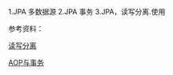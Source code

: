 1.JPA 多数据源
2.JPA 事务
3.JPA，读写分离.使用

参考资料：

[读写分离](https://blog.csdn.net/mythread/article/details/107468587?utm_medium=distribute.pc_relevant_download.none-task-blog-baidujs-1.nonecase&depth_1-utm_source=distribute.pc_relevant_download.none-task-blog-baidujs-1.nonecase)

[AOP与事务](https://blog.csdn.net/aaa13250765414/article/details/107625361)
